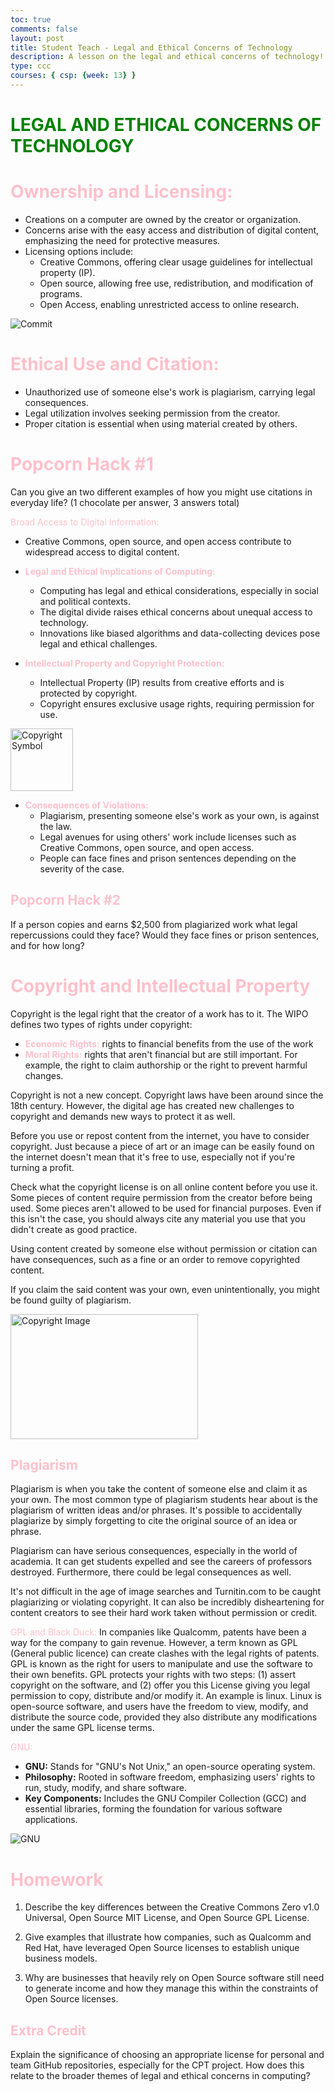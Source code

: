 ```yaml
---
toc: true
comments: false
layout: post
title: Student Teach - Legal and Ethical Concerns of Technology 
description: A lesson on the legal and ethical concerns of technology! By Aditi, Eshika, Cindy, Avanthika, Nupur 
type: ccc
courses: { csp: {week: 13} }
---
```

# <span style="color:green">LEGAL AND ETHICAL CONCERNS OF TECHNOLOGY</span> 

# <span style="color:pink">Ownership and Licensing:</span>
- Creations on a computer are owned by the creator or organization.
- Concerns arise with the easy access and distribution of digital content, emphasizing the need for protective measures.
- Licensing options include:
  - Creative Commons, offering clear usage guidelines for intellectual property (IP).
  - Open source, allowing free use, redistribution, and modification of programs.
  - Open Access, enabling unrestricted access to online research.

![Commit](https://teaching.resources.osu.edu/sites/default/files/styles/max_3840x3840/public/2022-12/CreativeCommonsGraphic.jpg?itok=LmaLpQYa)

# <span style="color:pink">Ethical Use and Citation:</span>
- Unauthorized use of someone else's work is plagiarism, carrying legal consequences.
- Legal utilization involves seeking permission from the creator.
- Proper citation is essential when using material created by others.

# <span style="color:pink">Popcorn Hack #1</span>
Can you give an two different examples of how you might use citations in everyday life? (1 chocolate per answer, 3 answers total)

<span style="color:pink">Broad Access to Digital Information:</span>
- Creative Commons, open source, and open access contribute to widespread access to digital content.

- **<span style="color:pink">Legal and Ethical Implications of Computing:</span>**
  - Computing has legal and ethical considerations, especially in social and political contexts.
  - The digital divide raises ethical concerns about unequal access to technology.
  - Innovations like biased algorithms and data-collecting devices pose legal and ethical challenges.

- **<span style="color:pink">Intellectual Property and Copyright Protection:</span>**
  - Intellectual Property (IP) results from creative efforts and is protected by copyright.
  - Copyright ensures exclusive usage rights, requiring permission for use.

<img src="https://static.vecteezy.com/system/resources/previews/000/582/676/original/copyright-symbol-icon-vector-illustration.jpg" alt="Copyright Symbol" width="100" height="100">

- **<span style="color:pink">Consequences of Violations:</span>**
  - Plagiarism, presenting someone else's work as your own, is against the law.
  - Legal avenues for using others' work include licenses such as Creative Commons, open source, and open access.
  - People can face fines and prison sentences depending on the severity of the case.

## <span style="color:pink">Popcorn Hack #2</span>
If a person copies and earns $2,500 from plagiarized work what legal repercussions could they face? Would they face fines or prison sentences, and for how long?

# <span style="color:pink">Copyright and Intellectual Property</span>

Copyright is the legal right that the creator of a work has to it. The WIPO defines two types of rights under copyright:

- **<span style="color:pink">Economic Rights:</span>** rights to financial benefits from the use of the work
- **<span style="color:pink">Moral Rights:</span>** rights that aren't financial but are still important. For example, the right to claim authorship or the right to prevent harmful changes.

Copyright is not a new concept. Copyright laws have been around since the 18th century. However, the digital age has created new challenges to copyright and demands new ways to protect it as well.

Before you use or repost content from the internet, you have to consider copyright. Just because a piece of art or an image can be easily found on the internet doesn't mean that it's free to use, especially not if you're turning a profit.

Check what the copyright license is on all online content before you use it. Some pieces of content require permission from the creator before being used. Some pieces aren't allowed to be used for financial purposes. Even if this isn't the case, you should always cite any material you use that you didn't create as good practice.

Using content created by someone else without permission or citation can have consequences, such as a fine or an order to remove copyrighted content.

If you claim the said content was your own, even unintentionally, you might be found guilty of plagiarism.

<img src="https://www.investopedia.com/thmb/f9sn-NNCl2sajrRI5NOEuJsQjkM=/1500x0/filters:no_upscale():max_bytes(150000):strip_icc()/copyright-4198743-01-FINAL-a21594dd0b6344f583f9ded410d8d6f8.jpg" alt="Copyright Image" width="300" height="200">

## <span style="color:pink">Plagiarism</span>

Plagiarism is when you take the content of someone else and claim it as your own. The most common type of plagiarism students hear about is the plagiarism of written ideas and/or phrases. It's possible to accidentally plagiarize by simply forgetting to cite the original source of an idea or phrase.

Plagiarism can have serious consequences, especially in the world of academia. It can get students expelled and see the careers of professors destroyed. Furthermore, there could be legal consequences as well.

It's not difficult in the age of image searches and Turnitin.com to be caught plagiarizing or violating copyright. It can also be incredibly disheartening for content creators to see their hard work taken without permission or credit.

<span style="color:pink">GPL and Black Duck:</span>
In companies like Qualcomm, patents have been a way for the company to gain revenue. However, a term known as GPL (General public licence) can create clashes with the legal rights of patents. GPL is known as the right for users to manipulate and use the software to their own benefits. GPL protects your rights with two steps: (1) assert copyright on the software, and (2) offer you this License giving you legal permission to copy, distribute and/or modify it. An example is linux. Linux is open-source software, and users have the freedom to view, modify, and distribute the source code, provided they also distribute any modifications under the same GPL license terms.

<span style="color:pink">GNU:</span>

- **GNU:** Stands for "GNU's Not Unix," an open-source operating system.
- **Philosophy:** Rooted in software freedom, emphasizing users' rights to run, study, modify, and share software.
- **Key Components:** Includes the GNU Compiler Collection (GCC) and essential libraries, forming the foundation for various software applications.

![GNU](https://encrypted-tbn0.gstatic.com/images?q=tbn:ANd9GcT6qh-kaBG2vPgs2jlqRZg_3QEbiILMnlyqqc8natIfYKrubOLggJGNhFp4s69f_NLzLVw&usqp=CAU)

# <span style="color:pink">Homework</span>

1. Describe the key differences between the Creative Commons Zero v1.0 Universal, Open Source MIT License, and Open Source GPL License.

2. Give examples that illustrate how companies, such as Qualcomm and Red Hat, have leveraged Open Source licenses to establish unique business models.

3. Why are businesses that heavily rely on Open Source software still need to generate income and how they manage this within the constraints of Open Source licenses.

## <span style="color:pink">Extra Credit</span>

Explain the significance of choosing an appropriate license for personal and team GitHub repositories, especially for the CPT project. How does this relate to the broader themes of legal and ethical concerns in computing?
